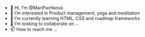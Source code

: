 - 👋 Hi, I’m @MariPachkova
- 👀 I’m interested in Product management, yoga and meditation
- 🌱 I’m currently learning HTML, CSS and roadmap frameworks
- 💞️ I’m looking to collaborate on ...
- 📫 How to reach me ...

<!---
MariPachkova/MariPachkova is a ✨ special ✨ repository because its `README.md` (this file) appears on your GitHub profile.
You can click the Preview link to take a look at your changes.
--->
